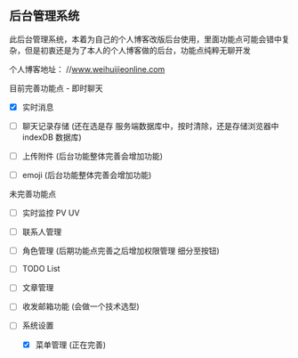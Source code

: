 ## 后台管理系统

此后台管理系统，本着为自己的个人博客改版后台使用，里面功能点可能会错中复杂，但是初衷还是为了本人的个人博客做的后台，功能点纯粹无聊开发

个人博客地址： //www.weihuijieonline.com

目前完善功能点 - 即时聊天

- [x] 实时消息

- [ ] 聊天记录存储 (还在选是存 服务端数据库中，按时清除，还是存储浏览器中 indexDB 数据库)

- [ ] 上传附件 (后台功能整体完善会增加功能)

- [ ] emoji (后台功能整体完善会增加功能)

未完善功能点

- [ ] 实时监控 PV UV

- [ ] 联系人管理

- [ ] 角色管理 (后期功能点完善之后增加权限管理 细分至按钮)

- [ ] TODO List

- [ ] 文章管理

- [ ] 收发邮箱功能 (会做一个技术选型)
- [ ] 系统设置
  - [x] 菜单管理 (正在完善)
